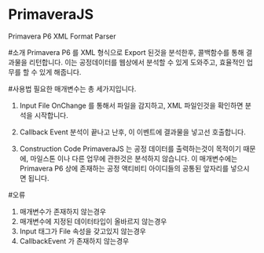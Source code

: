 # PrimaveraJS
Primavera P6 XML Format Parser

#소개
Primavera P6 를 XML 형식으로 Export 된것을 분석한후, 콜백함수를 통해 결과물을 리턴합니다.
이는 공정데이터를 웹상에서 분석할 수 있게 도와주고, 효율적인 업무를 할 수 있게 해줍니다.

#사용법
필요한 매개변수는 총 세가지입니다.

1. Input File
OnChange 를 통해서 파일을 감지하고,
XML 파일인것을 확인하면 분석을 시작합니다.

2. Callback Event
분석이 끝나고 난후, 이 이벤트에 결과물을 넣고선 호출합니다.

3. Construction Code
PrimaveraJS 는 공정 데이터를 출력하는것이 목적이기 때문에, 
마일스톤 이나 다른 업무에 관한것은 분석하지 않습니다.
이 매개변수에는 Primavera P6 상에 존재하는 공정 액티비티 아이디들의 공통된 앞자리를 넣으시면 됩니다. 

#오류

1. 매개변수가 존재하지 않는경우
2. 매개변수에 지정된 데이터타입이 올바르지 않는경우 
3. Input 태그가 File 속성을 갖고있지 않는경우
4. CallbackEvent 가 존재하지 않는경우
